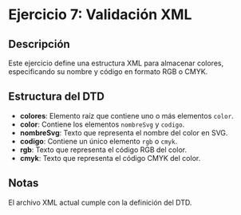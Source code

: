 # Ejercicio 7: Validación XML

## Descripción
Este ejercicio define una estructura XML para almacenar colores, especificando su nombre y código en formato RGB o CMYK.

## Estructura del DTD
- **colores**: Elemento raíz que contiene uno o más elementos `color`.
- **color**: Contiene los elementos `nombreSvg` y `codigo`.
- **nombreSvg**: Texto que representa el nombre del color en SVG.
- **codigo**: Contiene un único elemento `rgb` o `cmyk`.
- **rgb**: Texto que representa el código RGB del color.
- **cmyk**: Texto que representa el código CMYK del color.

## Notas
El archivo XML actual cumple con la definición del DTD.
